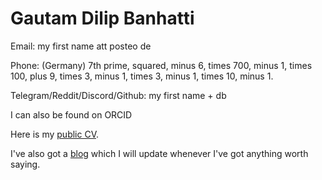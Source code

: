 # Gautam Dilip Banhatti

Email: my first name att posteo de

Phone: (Germany) 7th prime, squared, minus 6, times 700, minus 1, times 100, plus 9, times 3, minus 1, times 3, minus 1, times 10, minus 1.

Telegram/Reddit/Discord/Github: my first name + db

I can also be found on ORCID

Here is my [public CV](docs/publicCV.pdf).

I've also got a [blog](https://gautamdb.github.io/blog) which I will update whenever I've got anything worth saying.
